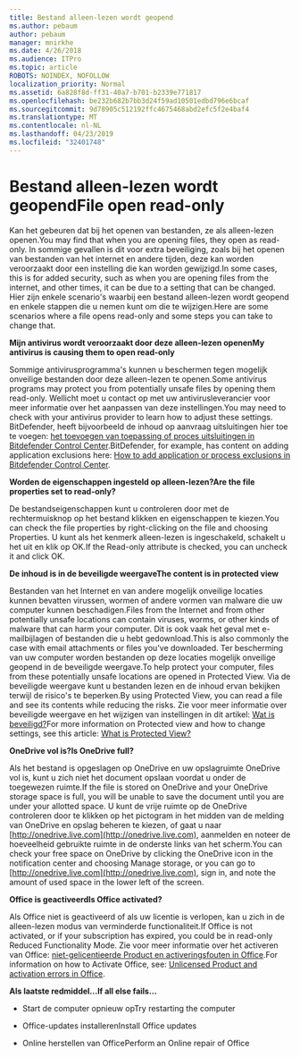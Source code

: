 ```yaml
---
title: Bestand alleen-lezen wordt geopend
ms.author: pebaum
author: pebaum
manager: mnirkhe
ms.date: 4/26/2018
ms.audience: ITPro
ms.topic: article
ROBOTS: NOINDEX, NOFOLLOW
localization_priority: Normal
ms.assetid: 6a828f8d-ff31-40a7-b701-b2339e771817
ms.openlocfilehash: be232b682b7bb3d24f59ad10501edbd796e6bcaf
ms.sourcegitcommit: 9d78905c512192ffc4675468abd2efc5f2e4baf4
ms.translationtype: MT
ms.contentlocale: nl-NL
ms.lasthandoff: 04/23/2019
ms.locfileid: "32401748"
---
```

# <a name="file-open-read-only"></a><span data-ttu-id="e732f-102">Bestand alleen-lezen wordt geopend</span><span class="sxs-lookup"><span data-stu-id="e732f-102">File open read-only</span></span>

<span data-ttu-id="e732f-103">Kan het gebeuren dat bij het openen van bestanden, ze als alleen-lezen openen.</span><span class="sxs-lookup"><span data-stu-id="e732f-103">You may find that when you are opening files, they open as read-only.</span></span> <span data-ttu-id="e732f-104">In sommige gevallen is dit voor extra beveiliging, zoals bij het openen van bestanden van het internet en andere tijden, deze kan worden veroorzaakt door een instelling die kan worden gewijzigd.</span><span class="sxs-lookup"><span data-stu-id="e732f-104">In some cases, this is for added security, such as when you are opening files from the internet, and other times, it can be due to a setting that can be changed.</span></span> <span data-ttu-id="e732f-105">Hier zijn enkele scenario's waarbij een bestand alleen-lezen wordt geopend en enkele stappen die u nemen kunt om die te wijzigen.</span><span class="sxs-lookup"><span data-stu-id="e732f-105">Here are some scenarios where a file opens read-only and some steps you can take to change that.</span></span>
  
 <span data-ttu-id="e732f-106">**Mijn antivirus wordt veroorzaakt door deze alleen-lezen openen**</span><span class="sxs-lookup"><span data-stu-id="e732f-106">**My antivirus is causing them to open read-only**</span></span>
  
<span data-ttu-id="e732f-107">Sommige antivirusprogramma's kunnen u beschermen tegen mogelijk onveilige bestanden door deze alleen-lezen te openen.</span><span class="sxs-lookup"><span data-stu-id="e732f-107">Some antivirus programs may protect you from potentially unsafe files by opening them read-only.</span></span> <span data-ttu-id="e732f-108">Wellicht moet u contact op met uw antivirusleverancier voor meer informatie over het aanpassen van deze instellingen.</span><span class="sxs-lookup"><span data-stu-id="e732f-108">You may need to check with your antivirus provider to learn how to adjust these settings.</span></span> <span data-ttu-id="e732f-109">BitDefender, heeft bijvoorbeeld de inhoud op aanvraag uitsluitingen hier toe te voegen: [het toevoegen van toepassing of proces uitsluitingen in Bitdefender Control Center](https://www.bitdefender.com/support/how-to-add-application-or-process-exclusions-in-bitdefender-control-center-1119.mdl).</span><span class="sxs-lookup"><span data-stu-id="e732f-109">BitDefender, for example, has content on adding application exclusions here: [How to add application or process exclusions in Bitdefender Control Center](https://www.bitdefender.com/support/how-to-add-application-or-process-exclusions-in-bitdefender-control-center-1119.mdl).</span></span>
  
 <span data-ttu-id="e732f-110">**Worden de eigenschappen ingesteld op alleen-lezen?**</span><span class="sxs-lookup"><span data-stu-id="e732f-110">**Are the file properties set to read-only?**</span></span>
  
<span data-ttu-id="e732f-111">De bestandseigenschappen kunt u controleren door met de rechtermuisknop op het bestand klikken en eigenschappen te kiezen.</span><span class="sxs-lookup"><span data-stu-id="e732f-111">You can check the file properties by right-clicking on the file and choosing Properties.</span></span> <span data-ttu-id="e732f-112">U kunt als het kenmerk alleen-lezen is ingeschakeld, schakelt u het uit en klik op OK.</span><span class="sxs-lookup"><span data-stu-id="e732f-112">If the Read-only attribute is checked, you can uncheck it and click OK.</span></span>
  
 <span data-ttu-id="e732f-113">**De inhoud is in de beveiligde weergave**</span><span class="sxs-lookup"><span data-stu-id="e732f-113">**The content is in protected view**</span></span>
  
<span data-ttu-id="e732f-114">Bestanden van het Internet en van andere mogelijk onveilige locaties kunnen bevatten virussen, wormen of andere vormen van malware die uw computer kunnen beschadigen.</span><span class="sxs-lookup"><span data-stu-id="e732f-114">Files from the Internet and from other potentially unsafe locations can contain viruses, worms, or other kinds of malware that can harm your computer.</span></span> <span data-ttu-id="e732f-115">Dit is ook vaak het geval met e-mailbijlagen of bestanden die u hebt gedownload.</span><span class="sxs-lookup"><span data-stu-id="e732f-115">This is also commonly the case with email attachments or files you've downloaded.</span></span> <span data-ttu-id="e732f-116">Ter bescherming van uw computer worden bestanden op deze locaties mogelijk onveilige geopend in de beveiligde weergave.</span><span class="sxs-lookup"><span data-stu-id="e732f-116">To help protect your computer, files from these potentially unsafe locations are opened in Protected View.</span></span> <span data-ttu-id="e732f-117">Via de beveiligde weergave kunt u bestanden lezen en de inhoud ervan bekijken terwijl de risico's te beperken.</span><span class="sxs-lookup"><span data-stu-id="e732f-117">By using Protected View, you can read a file and see its contents while reducing the risks.</span></span> <span data-ttu-id="e732f-118">Zie voor meer informatie over beveiligde weergave en het wijzigen van instellingen in dit artikel: [Wat is beveiligd?](https://support.office.com/article/d6f09ac7-e6b9-4495-8e43-2bbcdbcb6653)</span><span class="sxs-lookup"><span data-stu-id="e732f-118">For more information on Protected view and how to change settings, see this article: [What is Protected View?](https://support.office.com/article/d6f09ac7-e6b9-4495-8e43-2bbcdbcb6653)</span></span>
  
 <span data-ttu-id="e732f-119">**OneDrive vol is?**</span><span class="sxs-lookup"><span data-stu-id="e732f-119">**Is OneDrive full?**</span></span>
  
<span data-ttu-id="e732f-120">Als het bestand is opgeslagen op OneDrive en uw opslagruimte OneDrive vol is, kunt u zich niet het document opslaan voordat u onder de toegewezen ruimte.</span><span class="sxs-lookup"><span data-stu-id="e732f-120">If the file is stored on OneDrive and your OneDrive storage space is full, you will be unable to save the document until you are under your allotted space.</span></span> <span data-ttu-id="e732f-121">U kunt de vrije ruimte op de OneDrive controleren door te klikken op het pictogram in het midden van de melding van OneDrive en opslag beheren te kiezen, of gaat u naar [http://onedrive.live.com](http://onedrive.live.com), aanmelden en noteer de hoeveelheid gebruikte ruimte in de onderste links van het scherm.</span><span class="sxs-lookup"><span data-stu-id="e732f-121">You can check your free space on OneDrive by clicking the OneDrive icon in the notification center and choosing Manage storage, or you can go to [http://onedrive.live.com](http://onedrive.live.com), sign in, and note the amount of used space in the lower left of the screen.</span></span>
  
 <span data-ttu-id="e732f-122">**Office is geactiveerd**</span><span class="sxs-lookup"><span data-stu-id="e732f-122">**Is Office activated?**</span></span>
  
<span data-ttu-id="e732f-123">Als Office niet is geactiveerd of als uw licentie is verlopen, kan u zich in de alleen-lezen modus van verminderde functionaliteit.</span><span class="sxs-lookup"><span data-stu-id="e732f-123">If Office is not activated, or if your subscription has expired, you could be in read-only Reduced Functionality Mode.</span></span> <span data-ttu-id="e732f-124">Zie voor meer informatie over het activeren van Office: [niet-gelicentieerde Product en activeringsfouten in Office](https://support.office.com/article/unlicensed-product-and-activation-errors-in-office-0d23d3c0-c19c-4b2f-9845-5344fedc4380).</span><span class="sxs-lookup"><span data-stu-id="e732f-124">For information on how to Activate Office, see: [Unlicensed Product and activation errors in Office](https://support.office.com/article/unlicensed-product-and-activation-errors-in-office-0d23d3c0-c19c-4b2f-9845-5344fedc4380).</span></span>
  
 <span data-ttu-id="e732f-125">**Als laatste redmiddel...**</span><span class="sxs-lookup"><span data-stu-id="e732f-125">**If all else fails...**</span></span>
  
- <span data-ttu-id="e732f-126">Start de computer opnieuw op</span><span class="sxs-lookup"><span data-stu-id="e732f-126">Try restarting the computer</span></span>
    
- <span data-ttu-id="e732f-127">Office-updates installeren</span><span class="sxs-lookup"><span data-stu-id="e732f-127">Install Office updates</span></span>
    
- <span data-ttu-id="e732f-128">Online herstellen van Office</span><span class="sxs-lookup"><span data-stu-id="e732f-128">Perform an Online repair of Office</span></span>
    

